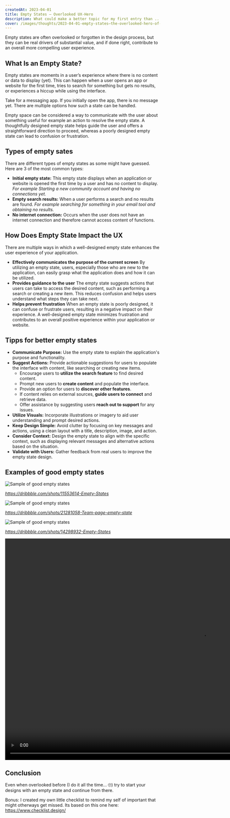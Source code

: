 ```yaml
---
createdAt: 2023-04-01
title: Empty States – Overlooked UX-Hero
description: What could make a better topic for my first entry than ... empty states ?
cover: /images/thoughts/2023-04-01-empty-states–the-overlooked-hero-of-ux.jpg
---
```


Empty states are often overlooked or forgotten in the design process, but they can be real drivers of substantial value, and if done right, contribute to an overall more compelling user experience.

## What Is an Empty State?

Empty states are moments in a user’s experience where there is no content or data to display (yet). This can happen when a user opens an app or website for the first time, tries to search for something but gets no results, or experiences a hiccup while using the interface.

Take for a messaging app. If you initially open the app, there is no message yet. There are multiple options how such a state can be handled.

Empty space can be considered a way to communicate with the user about something useful for example an action to resolve the empty state.
A thoughtfully designed empty state helps guide the user and offers a straightforward direction to proceed, whereas a poorly designed empty state can lead to confusion or frustration.

## Types of empty sates

There are different types of empty states as some might have guessed. Here are 3 of the most common types:

- **Initial empty state:**
  This empty state displays when an application or website is opened the first time by a user and has no content to display.
  _For example Starting a new community account and having no connections yet._
- **Empty search results:**
  When a user performs a search and no results are found.
  _For example searching for something in your email tool and obtaining no results._
- **No internet connection:**
  Occurs when the user does not have an internet connection and therefore cannot access content of functions.

## How Does Empty State Impact the UX

There are multiple ways in which a well-designed empty state enhances the user experience of your application.

- **Effectively communicates the purpose of the current screen**
  By utilizing an empty state, users, especially those who are new to the application, can easily grasp what the application does and how it can be utilized.
- **Provides guidance to the user**
  The empty state suggests actions that users can take to access the desired content, such as performing a search or creating a new item. This reduces confusion and helps users understand what steps they can take next.
- **Helps prevent frustration**
  When an empty state is poorly designed, it can confuse or frustrate users, resulting in a negative impact on their experience. A well-designed empty state minimizes frustration and contributes to an overall positive experience within your application or website.

## Tipps for better empty states

- **Communicate Purpose:**
  Use the empty state to explain the application's purpose and functionality.
- **Suggest Actions:**
  Provide actionable suggestions for users to populate the interface with content, like searching or creating new items.
  - Encourage users to **utilize the search feature** to find desired content.
  - Prompt new users to **create content** and populate the interface.
  - Provide an option for users to **discover other features**.
  - If content relies on external sources, **guide users to connect** and retrieve data.
  - Offer assistance by suggesting users **reach out to support** for any issues.
- **Utilize Visuals:**
  Incorporate illustrations or imagery to aid user understanding and prompt desired actions.
- **Keep Design Simple:**
  Avoid clutter by focusing on key messages and actions, using a clean layout with a title, description, image, and action.
- **Consider Context:**
  Design the empty state to align with the specific context, such as displaying relevant messages and alternative actions based on the situation.
- **Validate with Users:**
  Gather feedback from real users to improve the empty state design.

## Examples of good empty states

![Sample of good empty states](https://cdn.dribbble.com/users/1735818/screenshots/11553614/media/17de59fc46b17536240079b0e5cb8558.jpg)

*https://dribbble.com/shots/11553614-Empty-States*

![Sample of good empty states](https://cdn.dribbble.com/userupload/6494291/file/original-e171520a0f821f84a2d719b77f8cb59a.png)

*https://dribbble.com/shots/21281058-Team-page-empty-state*

![Sample of good empty states](https://cdn.dribbble.com/users/18903/screenshots/14298932/media/6d4f984a77f3eea5f0e52a5406cab044.png)

*https://dribbble.com/shots/14298932-Empty-States*

<video width="1280" height="720" controls>
  <source src="https://cdn.dribbble.com/userupload/5364525/file/original-687c7fe914ea58a17377ac547a791eb0.mp4" type="video/mp4">
Your browser does not support the video tag.
</video>

## Conclusion

Even when overlooked before (I do it all the time... 🙄) try to start your designs with an empty state and continue from there.

Bonus: I created my own little checklist to remind my self of important that might otherways get missed. Its based on this one here: https://www.checklist.design/
